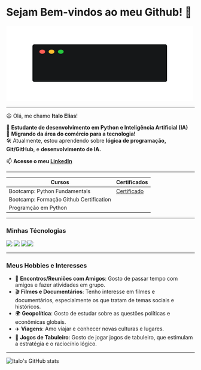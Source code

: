 # Sejam Bem-vindos ao meu Github! 👋 

<img src="https://github.com/ItaloElias/ItaloElias/blob/main/GIF%20bem%20vindos.gif" width="500" height="200">


-------------
😃 Olá, me chamo **Italo Elias**!

💬 **Estudante de desenvolvimento em Python e Inteligência Artificial (IA)**  
🔄 **Migrando da área do comércio para a tecnologia!**  
🛠️ Atualmente, estou aprendendo sobre **lógica de programação, Git/GitHub**, e **desenvolvimento de IA.**

📫 **Acesse o meu [LinkedIn](https://www.linkedin.com/in/seulinkedin)**

---------

| Cursos | Certificados |
|--------|--------------|
|Bootcamp: Python Fundamentals | [Certificado](https://hermes.dio.me/certificates/DQNCFWJC.pdf)|
|Bootcamp: Formação Github Certification | |
|Programção em Python |  |

------------------

### Minhas Técnologias 

<img src="https://cdn.jsdelivr.net/gh/devicons/devicon@latest/icons/python/python-original.svg" width="100px"> <img src="https://cdn.jsdelivr.net/gh/devicons/devicon@latest/icons/github/github-original.svg" width="100px">  <img src="https://cdn.jsdelivr.net/gh/devicons/devicon@latest/icons/git/git-original.svg" width="100px" /><img src="https://cdn.jsdelivr.net/gh/devicons/devicon@latest/icons/vscode/vscode-original.svg" width="100px" />

----------------

### Meus Hobbies e Interesses

- 👫 **Encontros/Reuniões com Amigos**: Gosto de passar tempo com amigos e fazer atividades em grupo.
- 🎬 **Filmes e Documentários**: Tenho interesse em filmes e documentários, especialmente os que tratam de temas sociais e históricos.
- 🌍 **Geopolítica**: Gosto de estudar sobre as questões políticas e econômicas globais.
- ✈️ **Viagens**: Amo viajar e conhecer novas culturas e lugares.
- 🎲 **Jogos de Tabuleiro**: Gosto de jogar jogos de tabuleiro, que estimulam a estratégia e o raciocínio lógico.

---------
![Italo's GitHub stats](https://github-readme-stats.vercel.app/api?username=ItaloElias&show_icons=true&theme=dark)
